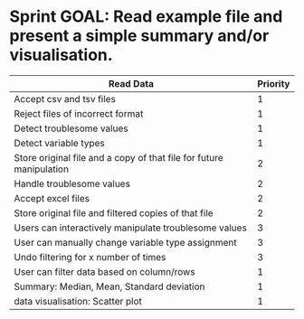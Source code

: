 # Sprint GOAL: Read example file and present a simple summary and/or visualisation.
| Read Data | Priority |
| --------- | -------- |
| Accept csv and tsv files | 1 |
| Reject files of incorrect format | 1 |
| Detect troublesome values | 1 |
| Detect variable types | 1 |
| Store original file and a copy of that file for future manipulation | 2 |
| Handle troublesome values | 2 |
| Accept excel files | 2 | 
| Store original file and filtered copies of that file | 2 |
| Users can interactively manipulate troublesome values | 3 |
| User can manually change variable type assignment | 3 |
| Undo filtering for x number of times | 3 |
| User can filter data based on column/rows | 1 |
| Summary: Median, Mean, Standard deviation | 1 |
| data visualisation: Scatter plot | 1|
 
